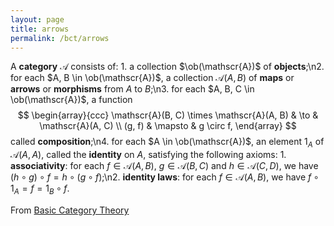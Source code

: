 ```yaml
---
layout: page
title: arrows
permalink: /bct/arrows
---
```

A **category**    $\mathscr{A}$ consists of:   1. a collection $\ob(\mathscr{A})$    of **objects**;\n2. for each $A, B \in \ob(\mathscr{A})$, a collection $\mathscr{A}(A, B)$    of **maps**    or **arrows**    or **morphisms**     from $A$ to $B$;\n3. for each $A, B, C \in \ob(\mathscr{A})$, a function $$ \begin{array}{ccc} \mathscr{A}(B, C) \times \mathscr{A}(A, B) & \to	& \mathscr{A}(A, C)	\\ (g, f)	& \mapsto	& g \circ f,    \end{array} $$ called **composition**;\n4. for each $A \in \ob(\mathscr{A})$, an element $1_A$    of $\mathscr{A}(A, A)$, called the **identity**    on $A$,   satisfying the following axioms:   1. **associativity**:    for each $f \in \mathscr{A}(A, B)$, $g \in \mathscr{A}(B, C)$ and $h \in \mathscr{A}(C, D)$, we have $(h \circ g) \circ f = h \circ (g \circ f)$;\n2. **identity    laws**: for each $f \in \mathscr{A}(A, B)$, we have $f \circ 1_A = f = 1_B \circ f$.


From [Basic Category Theory](https://mathgloss.github.io/MathGloss/bct.html)